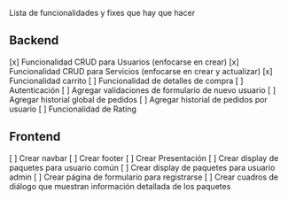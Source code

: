 Lista de funcionalidades y fixes que hay que hacer

## Backend

[x] Funcionalidad CRUD para Usuarios (enfocarse en crear)
[x] Funcionalidad CRUD para Servicios (enfocarse en crear y actualizar)
[x] Funcionalidad carrito
[ ] Funcionalidad de detalles de compra
[ ] Autenticación
[ ] Agregar validaciones de formulario de nuevo usuario
[ ] Agregar historial global de pedidos
[ ] Agregar historial de pedidos por usuario
[ ] Funcionalidad de Rating

## Frontend

[ ] Crear navbar
[ ] Crear footer
[ ] Crear Presentación
[ ] Crear display de paquetes para usuario común
[ ] Crear display de paquetes para usuario admin
[ ] Crear página de formulario para registrarse
[ ] Crear cuadros de diálogo que muestran información detallada de los paquetes
